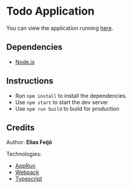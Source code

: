 # Todo Application

You can view the application running [here](https://eliasfeijo.github.io/apprun-todo/).

## Dependencies

* [Node.js](https://nodejs.org/)

## Instructions

* Run `npm install` to install the dependencies.
* Use `npm start` to start the dev server
* Use `npm run build` to build for production

## Credits

Author: **Elias Feijó**

Technologies:
* [AppRun](https://github.com/yysun/apprun)
* [Webpack](https://webpack.js.org/)
* [Typescript](https://www.typescriptlang.org/)
